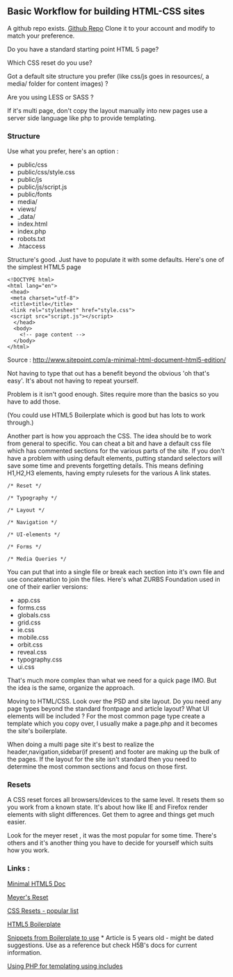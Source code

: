 ## Basic Workflow for building HTML-CSS sites

A github repo exists. [Github Repo](https://github.com/MWins/rapid-site-development) Clone it to your account and modify to match your preference. 

Do you have a standard starting point HTML 5 page? 

Which CSS reset do you use? 

Got a default site structure you prefer (like css/js goes in resources/, a media/ folder for content images) ?

Are you using LESS or SASS ?

If it's multi page, don't copy the layout manually into new pages use a server side language like php to provide templating.


### Structure 
Use what you prefer, here's an option :

- public/css
- public/css/style.css
- public/js
- public/js/script.js
- public/fonts
- media/
- views/
- _data/
- index.html
- index.php
- robots.txt
- .htaccess


Structure's good. Just have to populate it with some defaults. Here's one of the simplest HTML5 page

    <!DOCTYPE html>
    <html lang="en">
     <head>
     <meta charset="utf-8">
     <title>title</title>
     <link rel="stylesheet" href="style.css">
     <script src="script.js"></script>
      </head>
      <body>
        <!-- page content -->
      </body>
    </html>

Source : http://www.sitepoint.com/a-minimal-html-document-html5-edition/

Not having to type that out has a benefit beyond the obvious 'oh that's easy'. It's about not having to repeat yourself.

Problem is it isn't good enough. Sites require more than the basics so you have to add those. 


(You could use HTML5 Boilerplate which is good but has lots to work through.)



Another part is how you approach the CSS. The idea should be to work from general to specific. You can cheat a bit and have a default css file which has commented sections for the various parts of the site. If you don't have a problem with using default elements, putting standard selectors will save some time and prevents forgetting details. This means defining H1,H2,H3 elements, having empty rulesets for the various A link states. 
    
    /* Reset */
    
    /* Typography */
    
    /* Layout */
    
    /* Navigation */
    
    /* UI-elements */
    
    /* Forms */
    
    /* Media Queries */ 

You can put that into a single file or break each section into it's own file and use concatenation to join the files. Here's what ZURBS Foundation used in one of their earlier versions: 

* app.css
* forms.css
* globals.css
* grid.css
* ie.css
* mobile.css
* orbit.css
* reveal.css
* typography.css
* ui.css


That's much more complex than what we need for a quick page IMO. But the idea is the same, organize the approach.

Moving to HTML/CSS. Look over the PSD and site layout. Do you need any page types beyond the standard frontpage and article layout? What UI elements will be included ? For the most common page type create a template which you copy over, I usually make a page.php and it becomes the site's boilerplate. 

When doing a multi page site it's best to realize the header,navigation,sidebar(if present) and footer are making up the bulk of the pages. If the layout for the site isn't standard then you need to determine the most common sections and focus on those first. 

### Resets

A CSS reset forces all browsers/devices to the same level. It resets them so you work from a known state. It's about how like IE and Firefox render elements with slight differences. Get them to agree and things get much easier.

Look for the meyer reset , it was the most popular for some time. There's others and it's another thing you have to decide for yourself which suits how you work.




### Links : 

[Minimal HTML5 Doc](http://www.sitepoint.com/a-minimal-html-document-html5-edition/)

[Meyer's Reset](http://meyerweb.com/eric/thoughts/2011/01/03/reset-revisited/)

[CSS Resets - popular list](http://www.cssreset.com/)


[HTML5 Boilerplate](https://html5boilerplate.com/)

[Snippets from Boilerplate to use](http://www.1stwebdesigner.com/snippets-html5-boilerplate/)
\* Article is 5 years old - might be dated suggestions. Use as a reference but check H5B's docs for current information.


[Using PHP for templating using includes](http://buildinternet.com/2009/12/using-the-php-include-function-to-template-faster/)




